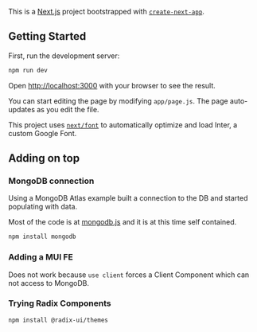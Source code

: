 This is a [Next.js](https://nextjs.org/) project bootstrapped with [`create-next-app`](https://github.com/vercel/next.js/tree/canary/packages/create-next-app).

## Getting Started

First, run the development server:

```bash
npm run dev
```

Open [http://localhost:3000](http://localhost:3000) with your browser to see the result.

You can start editing the page by modifying `app/page.js`. The page auto-updates as you edit the file.

This project uses [`next/font`](https://nextjs.org/docs/basic-features/font-optimization) to automatically optimize and load Inter, a custom Google Font.

## Adding on top

### MongoDB connection

Using a MongoDB Atlas example built a connection to the DB and started populating with data.

Most of the code is at [mongodb.js](src/lib/mongodb.js) and it is at this time self contained.

```bash
npm install mongodb
```

### Adding a MUI FE

Does not work because `use client` forces a Client Component which can not access to MongoDB.

### Trying Radix Components

```bash
npm install @radix-ui/themes
```
